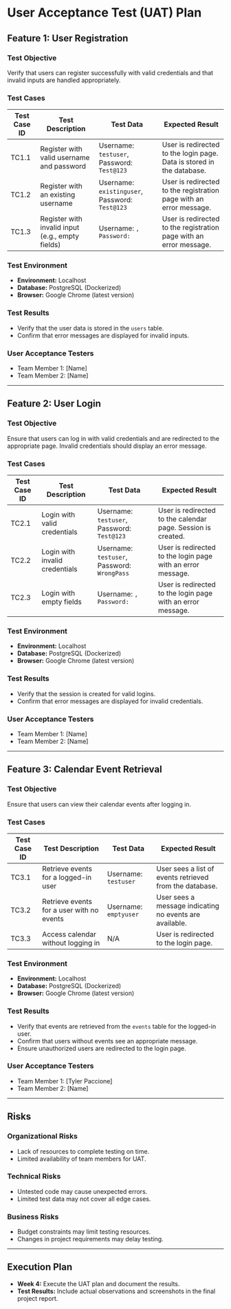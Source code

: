 # User Acceptance Test (UAT) Plan

## **Feature 1: User Registration**
### **Test Objective**
Verify that users can register successfully with valid credentials and that invalid inputs are handled appropriately.

### **Test Cases**
| Test Case ID | Test Description                              | Test Data                              | Expected Result                                                                 |
|--------------|----------------------------------------------|----------------------------------------|---------------------------------------------------------------------------------|
| TC1.1        | Register with valid username and password    | Username: `testuser`, Password: `Test@123` | User is redirected to the login page. Data is stored in the database.           |
| TC1.2        | Register with an existing username           | Username: `existinguser`, Password: `Test@123` | User is redirected to the registration page with an error message.             |
| TC1.3        | Register with invalid input (e.g., empty fields) | Username: ``, Password: ``             | User is redirected to the registration page with an error message.             |

### **Test Environment**
- **Environment:** Localhost
- **Database:** PostgreSQL (Dockerized)
- **Browser:** Google Chrome (latest version)

### **Test Results**
- Verify that the user data is stored in the `users` table.
- Confirm that error messages are displayed for invalid inputs.

### **User Acceptance Testers**
- Team Member 1: [Name]
- Team Member 2: [Name]

---

## **Feature 2: User Login**
### **Test Objective**
Ensure that users can log in with valid credentials and are redirected to the appropriate page. Invalid credentials should display an error message.

### **Test Cases**
| Test Case ID | Test Description                              | Test Data                              | Expected Result                                                                 |
|--------------|----------------------------------------------|----------------------------------------|---------------------------------------------------------------------------------|
| TC2.1        | Login with valid credentials                 | Username: `testuser`, Password: `Test@123` | User is redirected to the calendar page. Session is created.                   |
| TC2.2        | Login with invalid credentials               | Username: `testuser`, Password: `WrongPass` | User is redirected to the login page with an error message.                    |
| TC2.3        | Login with empty fields                      | Username: ``, Password: ``             | User is redirected to the login page with an error message.                    |

### **Test Environment**
- **Environment:** Localhost
- **Database:** PostgreSQL (Dockerized)
- **Browser:** Google Chrome (latest version)

### **Test Results**
- Verify that the session is created for valid logins.
- Confirm that error messages are displayed for invalid credentials.

### **User Acceptance Testers**
- Team Member 1: [Name]
- Team Member 2: [Name]

---

## **Feature 3: Calendar Event Retrieval**
### **Test Objective**
Ensure that users can view their calendar events after logging in.

### **Test Cases**
| Test Case ID | Test Description                              | Test Data                              | Expected Result                                                                 |
|--------------|----------------------------------------------|----------------------------------------|---------------------------------------------------------------------------------|
| TC3.1        | Retrieve events for a logged-in user         | Username: `testuser`                   | User sees a list of events retrieved from the database.                        |
| TC3.2        | Retrieve events for a user with no events    | Username: `emptyuser`                  | User sees a message indicating no events are available.                        |
| TC3.3        | Access calendar without logging in           | N/A                                    | User is redirected to the login page.                                          |

### **Test Environment**
- **Environment:** Localhost
- **Database:** PostgreSQL (Dockerized)
- **Browser:** Google Chrome (latest version)

### **Test Results**
- Verify that events are retrieved from the `events` table for the logged-in user.
- Confirm that users without events see an appropriate message.
- Ensure unauthorized users are redirected to the login page.

### **User Acceptance Testers**
- Team Member 1: [Tyler Paccione]
- Team Member 2: [Name]

---

## **Risks**
### **Organizational Risks**
- Lack of resources to complete testing on time.
- Limited availability of team members for UAT.

### **Technical Risks**
- Untested code may cause unexpected errors.
- Limited test data may not cover all edge cases.

### **Business Risks**
- Budget constraints may limit testing resources.
- Changes in project requirements may delay testing.

---

## **Execution Plan**
- **Week 4:** Execute the UAT plan and document the results.
- **Test Results:** Include actual observations and screenshots in the final project report.